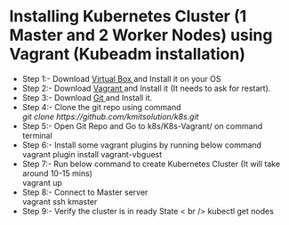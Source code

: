 # Installing Kubernetes Cluster (1 Master and 2 Worker Nodes) using Vagrant (Kubeadm installation)
<ul>
  <li>Step 1:- Download <a href="https://www.virtualbox.org/wiki/Downloads" > Virtual Box </a> and Install it on your OS </li>
  <li>Step 2:- Download <a href="https://www.vagrantup.com/downloads"> Vagrant </a> and Install it (It needs to ask for restart).</li>
  <li>Step 3:- Download <a href="https://git-scm.com/downloads"> Git </a> and Install it. </li>
  <li>Step 4:- Clone the git repo using command <br /> <i> git clone https://github.com/kmitsolution/k8s.git </i> </li>
  <li>Step 5:- Open Git Repo and Go to k8s/K8s-Vagrant/ on command terminal </li>
  <li>Step 6:- Install some vagrant plugins by running below command <br />
    vagrant plugin install vagrant-vbguest
  </li>
  <li>Step 7:- Run below command to create Kubernetes Cluster (It will take around 10-15 mins) <br />
    vagrant up </li>
  <li>Step 8:- Connect to Master server <br />
      vagrant ssh kmaster
  </li>
  <li>Step 9:- Verify the cluster is in ready State < br />
      kubectl get nodes
   </li> 
</ul>  
